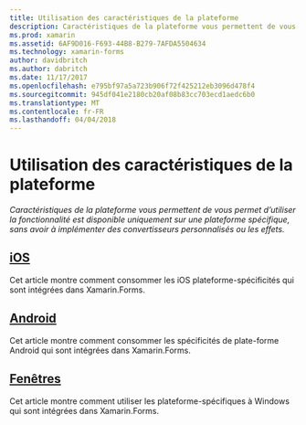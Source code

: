 ```yaml
---
title: Utilisation des caractéristiques de la plateforme
description: Caractéristiques de la plateforme vous permettent de vous permet d’utiliser la fonctionnalité est disponible uniquement sur une plateforme spécifique, sans avoir à implémenter des convertisseurs personnalisés ou les effets.
ms.prod: xamarin
ms.assetid: 6AF9D016-F693-44B8-B279-7AFDA5504634
ms.technology: xamarin-forms
author: davidbritch
ms.author: dabritch
ms.date: 11/17/2017
ms.openlocfilehash: e795bf97a5a723b906f72f425212eb3096d478f4
ms.sourcegitcommit: 945df041e2180cb20af08b83cc703ecd1aedc6b0
ms.translationtype: MT
ms.contentlocale: fr-FR
ms.lasthandoff: 04/04/2018
---
```

# <a name="consuming-platform-specifics"></a>Utilisation des caractéristiques de la plateforme

_Caractéristiques de la plateforme vous permettent de vous permet d’utiliser la fonctionnalité est disponible uniquement sur une plateforme spécifique, sans avoir à implémenter des convertisseurs personnalisés ou les effets._

## <a name="iosiosmd"></a>[iOS](ios.md)

Cet article montre comment consommer les iOS plateforme-spécificités qui sont intégrées dans Xamarin.Forms.

## <a name="androidandroidmd"></a>[Android](android.md)

Cet article montre comment consommer les spécificités de plate-forme Android qui sont intégrées dans Xamarin.Forms.

## <a name="windowswindowsmd"></a>[Fenêtres](windows.md)

Cet article montre comment utiliser les plateforme-spécifiques à Windows qui sont intégrées dans Xamarin.Forms.
